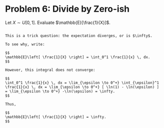 # Problem 6: Divide by Zero-ish

Let $X \sim U[0, 1]$. Evaluate $\mathbb{E}[\frac{1}{X}]$.

````{dropdown} Click to show solution

This is a trick question: the expectation diverges, or is $\infty$.

To see why, write:

$$
\mathbb{E}\left[ \frac{1}{X} \right] = \int_0^1 \frac{1}{x} \, dx.
$$

However, this integral does not converge:

$$
\int_0^1 \frac{1}{x} \, dx = \lim_{\epsilon \to 0^+} \int_{\epsilon}^1 \frac{1}{x} \, dx = \lim_{\epsilon \to 0^+} [ \ln(1) - \ln(\epsilon) ] = \lim_{\epsilon \to 0^+} -\ln(\epsilon) = \infty.
$$

Thus,

$$
\mathbb{E}\left[ \frac{1}{X} \right] = \infty.
$$

````
